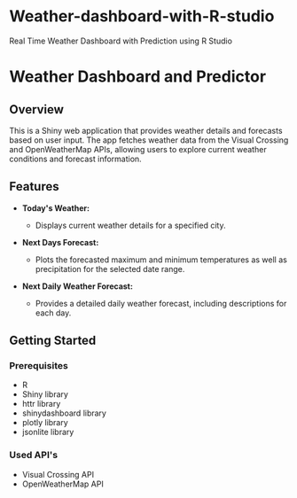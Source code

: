 # Weather-dashboard-with-R-studio
Real Time Weather Dashboard with Prediction using R Studio

# Weather Dashboard and Predictor

## Overview

This is a Shiny web application that provides weather details and forecasts based on user input. The app fetches weather data from the Visual Crossing and OpenWeatherMap APIs, allowing users to explore current weather conditions and forecast information.

## Features

- **Today's Weather:**
  - Displays current weather details for a specified city.

- **Next Days Forecast:**
  - Plots the forecasted maximum and minimum temperatures as well as precipitation for the selected date range.

- **Next Daily Weather Forecast:**
  - Provides a detailed daily weather forecast, including descriptions for each day.

## Getting Started

### Prerequisites

- R 
- Shiny library
- httr library
- shinydashboard library
- plotly library
- jsonlite library

### Used API's

- Visual Crossing API
- OpenWeatherMap API


